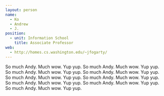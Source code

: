 ```yaml
---
layout: person
name:
  - Ko
  - Andrew
  - J.
position:
  - unit: Information School
    title: Associate Professor
web: 
  - http://homes.cs.washington.edu/~jfogarty/
---
```


So much Andy. Much wow. Yup yup. So much Andy. Much wow. Yup yup. So much Andy. Much wow. Yup yup. 
So much Andy. Much wow. Yup yup. So much Andy. Much wow. Yup yup. So much Andy. Much wow. Yup yup. 
So much Andy. Much wow. Yup yup. So much Andy. Much wow. Yup yup. So much Andy. Much wow. Yup yup. 